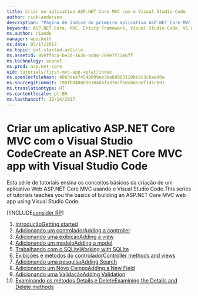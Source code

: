 ```yaml
---
title: Criar um aplicativo ASP.NET Core MVC com o Visual Studio Code
author: rick-anderson
description: "Página de índice do primeiro aplicativo ASP.NET Core MVC com o Visual Studio Code"
keywords: ASP.NET Core, MVC, Entity Framework, Visual Studio Code, VS Code
ms.author: riande
manager: wpickett
ms.date: 05/17/2017
ms.topic: get-started-article
ms.assetid: 959ff4ca-be2d-1638-ac04-789e7f7146ff
ms.technology: aspnet
ms.prod: asp.net-core
uid: tutorials/first-mvc-app-xplat/index
ms.openlocfilehash: 4083dea74548099ee3ba8d963110bb2c3c8ae00a
ms.sourcegitcommit: 198fb0488e961048bfa376cf58cb853ef1d1cb91
ms.translationtype: HT
ms.contentlocale: pt-BR
ms.lasthandoff: 12/14/2017
---
```

# <a name="create-an-aspnet-core-mvc-app-with-visual-studio-code"></a><span data-ttu-id="6437e-104">Criar um aplicativo ASP.NET Core MVC com o Visual Studio Code</span><span class="sxs-lookup"><span data-stu-id="6437e-104">Create an ASP.NET Core MVC app with Visual Studio Code</span></span>

<span data-ttu-id="6437e-105">Esta série de tutoriais ensina os conceitos básicos da criação de um aplicativo Web ASP.NET Core MVC usando o Visual Studio Code.</span><span class="sxs-lookup"><span data-stu-id="6437e-105">This series of tutorials teaches you the basics of building an ASP.NET Core MVC web app using Visual Studio Code.</span></span> 

[!INCLUDE[consider RP](../../includes/razor.md)]

1. [<span data-ttu-id="6437e-106">Introdução</span><span class="sxs-lookup"><span data-stu-id="6437e-106">Getting started</span></span>](start-mvc.md)
2. [<span data-ttu-id="6437e-107">Adicionando um controlador</span><span class="sxs-lookup"><span data-stu-id="6437e-107">Adding a controller</span></span>](adding-controller.md)
3. [<span data-ttu-id="6437e-108">Adicionando uma exibição</span><span class="sxs-lookup"><span data-stu-id="6437e-108">Adding a view</span></span>](adding-view.md)
4. [<span data-ttu-id="6437e-109">Adicionando um modelo</span><span class="sxs-lookup"><span data-stu-id="6437e-109">Adding a model</span></span>](adding-model.md)
5. [<span data-ttu-id="6437e-110">Trabalhando com o SQLite</span><span class="sxs-lookup"><span data-stu-id="6437e-110">Working with SQLite</span></span>](working-with-sql.md)
6. [<span data-ttu-id="6437e-111">Exibições e métodos do controlador</span><span class="sxs-lookup"><span data-stu-id="6437e-111">Controller methods and views</span></span>](controller-methods-views.md)
7. [<span data-ttu-id="6437e-112">Adicionando uma pesquisa</span><span class="sxs-lookup"><span data-stu-id="6437e-112">Adding Search</span></span>](search.md)
8. [<span data-ttu-id="6437e-113">Adicionando um Novo Campo</span><span class="sxs-lookup"><span data-stu-id="6437e-113">Adding a New Field</span></span>](new-field.md)
9. [<span data-ttu-id="6437e-114">Adicionando uma Validação</span><span class="sxs-lookup"><span data-stu-id="6437e-114">Adding Validation</span></span>](validation.md)
10. [<span data-ttu-id="6437e-115">Examinando os métodos Details e Delete</span><span class="sxs-lookup"><span data-stu-id="6437e-115">Examining the Details and Delete methods</span></span>](xref:tutorials/first-mvc-app/details)
